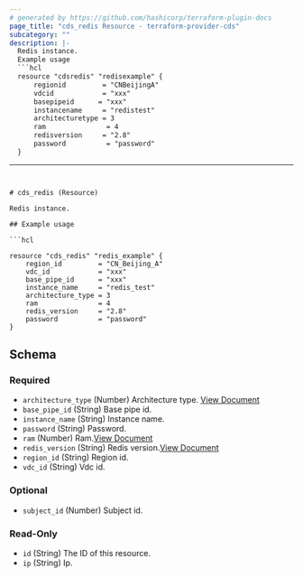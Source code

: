 ```yaml
---
# generated by https://github.com/hashicorp/terraform-plugin-docs
page_title: "cds_redis Resource - terraform-provider-cds"
subcategory: ""
description: |-
  Redis instance.
  Example usage
  ```hcl
  resource "cdsredis" "redisexample" {
      regionid         = "CNBeijingA"
      vdcid            = "xxx"
      basepipeid      = "xxx"
      instancename     = "redistest"
      architecturetype = 3
      ram               = 4
      redisversion     = "2.8"
      password          = "password"
  }
  ```
---
```


# cds_redis (Resource)

Redis instance. 

## Example usage

```hcl

resource "cds_redis" "redis_example" {
    region_id         = "CN_Beijing_A"
    vdc_id            = "xxx"
    base_pipe_id      = "xxx"
    instance_name     = "redis_test"
    architecture_type = 3
    ram               = 4
    redis_version     = "2.8"
    password          = "password"
}

```



<!-- schema generated by tfplugindocs -->
## Schema

### Required

- `architecture_type` (Number) Architecture type. [View Document](https://github.com/capitalonline/openapi/blob/master/Redis%E6%A6%82%E8%A7%88.md#2describeavailabledbconfig)
- `base_pipe_id` (String) Base pipe id.
- `instance_name` (String) Instance name.
- `password` (String) Password.
- `ram` (Number) Ram.[View Document](https://github.com/capitalonline/openapi/blob/master/Redis%E6%A6%82%E8%A7%88.md#2describeavailabledbconfig)
- `redis_version` (String) Redis version.[View Document](https://github.com/capitalonline/openapi/blob/master/Redis%E6%A6%82%E8%A7%88.md#2describeavailabledbconfig)
- `region_id` (String) Region id.
- `vdc_id` (String) Vdc id.

### Optional

- `subject_id` (Number) Subject id.

### Read-Only

- `id` (String) The ID of this resource.
- `ip` (String) Ip.

